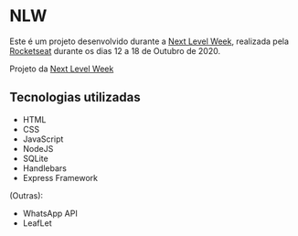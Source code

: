 # NLW

Este é um projeto desenvolvido durante a [Next Level Week](https://nextlevelweek.com), realizada pela [Rocketseat](https://rocketseat.com.br/) durante os dias 12 a 18 de Outubro de 2020.

Projeto da [Next Level Week](https://nextlevelweek.com)

## Tecnologias utilizadas

- HTML
- CSS
- JavaScript
- NodeJS
- SQLite
- Handlebars
- Express Framework

(Outras):

- WhatsApp API
- LeafLet
